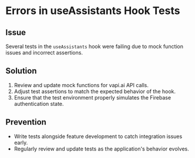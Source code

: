 # Errors in useAssistants Hook Tests

## Issue
Several tests in the `useAssistants` hook were failing due to mock function issues and incorrect assertions.

## Solution
1. Review and update mock functions for vapi.ai API calls.
2. Adjust test assertions to match the expected behavior of the hook.
3. Ensure that the test environment properly simulates the Firebase authentication state.

## Prevention
- Write tests alongside feature development to catch integration issues early.
- Regularly review and update tests as the application's behavior evolves.